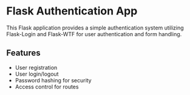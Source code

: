 

# Flask Authentication App
This Flask application provides a simple authentication system utilizing Flask-Login and Flask-WTF for user authentication and form handling.

## Features
* User registration
* User login/logout
* Password hashing for security
* Access control for routes
